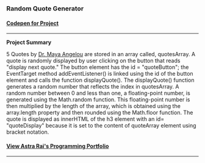 
###  Random Quote Generator

#### [Codepen for Project](https://codepen.io/Astra_Rai/pen/jJXRBO)


---


**Project Summary**


5 Quotes by [Dr. Maya Angelou](https://www.mayaangelou.com/) are stored in an array called, quotesArray. A quote is randomly displayed by user clicking on the button that reads "display next quote."  The button element has the id = "quoteButton"; the EventTarget method addEventListener() is linked using the id of the button element and calls the function displayQuote(). The displayQuote() function generates a random number that reflects the index in quotesArray. A random number between 0 and less than one, a floating-point number, is generated using the Math.random function. This floating-point number is then multiplied by the length of the array, which is obtained using the array.length property and then rounded using the Math.floor function. The quote is displayed as innerHTML of the h3 element with an id= "quoteDisplay" because it is set to the content of quoteArray element using bracket notation.



#### [View Astra Rai's Programming Portfolio](https://www.astrarai.com/programming-portfolio)




----




 
